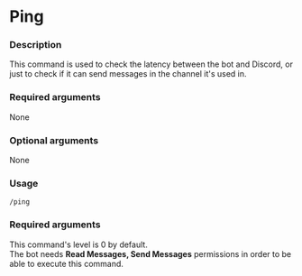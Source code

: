 # Ping

### **Description**

This command is used to check the latency between the bot and Discord, or just to check if it can send messages in the channel it's used in.

### **Required arguments**

None

### **Optional arguments**

None

### **Usage**

```
/ping
```

### **Required arguments**

This command's level is 0 by default.\
The bot needs **Read Messages, Send Messages** permissions in order to be able to execute this command.
